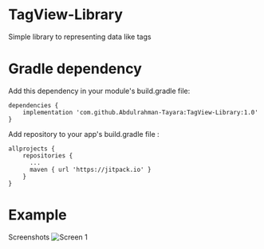 # TagView-Library
Simple library to representing data like tags

# Gradle dependency 
Add this dependency in your module's build.gradle file:
```
dependencies {
    implementation 'com.github.Abdulrahman-Tayara:TagView-Library:1.0'
}
```
Add repository to your app's build.gradle file :
```
allprojects {
    repositories {
      ...
      maven { url 'https://jitpack.io' }
    }
}
```

# Example
Screenshots
![Screen 1](https://github.com/Abdulrahman-Tayara/TagView-Library/blob/master/flexlistlayout/screenshots/IMG_20200415_173456.jpg)
